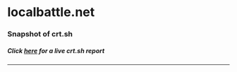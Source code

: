 # localbattle.net
### Snapshot of crt.sh
##### Click [here](https://crt.sh/?q=01270C0A9C7FEB4F235138C91900734AC04825B747568375EF9E3CCA4C3E4B62) for a live crt.sh report

---
